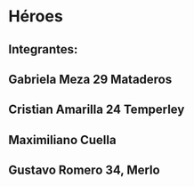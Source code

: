 # Héroes

## Integrantes:
## Gabriela Meza 29 Mataderos
## Cristian Amarilla 24 Temperley
## Maximiliano Cuella
## Gustavo Romero 34, Merlo